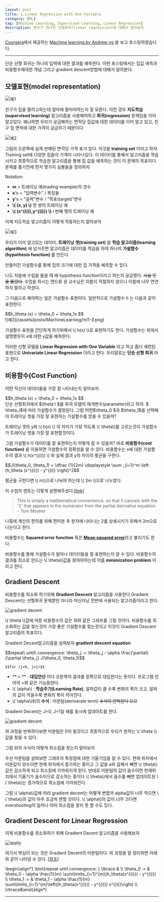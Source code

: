 ```yaml
---
layout: post
title: 1.Linear Regression with One Variable
category: [ML]
tag: [Machine Learning, Supervised Learning, Linear Regression]
description: 변수가 하나인 선형회귀(linear regression)에 대해서 알아보자
---
```


[Coursera](https://www.coursera.org/)에서 제공하는 [Machine learning by Andrew ng](https://www.coursera.org/learn/machine-learning/) 을 보고 포스팅하였습니다.

---

단순 선형 회귀는 하나의 입력에 대한 결과를 예측한다. 이번 포스팅에서는 집값 에측과 비용함수에대한 개념 그리고 gradient descent방법에 대해서 알아본다.

## 모델표현(model representation)

![예1](/assets/posts/MachineLearning/ml1-0.png)

친구가 집을 팔려고하는데 얼마에 팔아야하는지 잘 모른다. 이런 경우 **지도학습(supervised learning)** 알고리즘을 사용해야하고 **회귀(regression)** 문제임을 이미 알고있다. 왜냐하면 우리가 궁금해하는 면적당 집값에 대한 데이터를 이미 알고 있고, 친구 집 면적에 대한 가격이 궁금하기 때문이다.

![예2](/assets/posts/MachineLearning/ml1-1.png)

그림의 오른쪽에 실제 판매된 면적당 가격 표가 있다. 이것을 **training set** 이라고 하자. Training set에 다양한 집들의 가격이 나타나있다. 이 데이터를 통해서 알고리즘을 학습시키고 최종적으로 학습한 알고리즘을 통해 집 값을 예측하는 것이 이 문제의 목표이다. 문제를 풀기전에 먼저 몇가지 심볼들을 정의하자

Notation:

  - **m** = 트레이닝 예(trading example)의 갯수
  - **x**'s = "입력변수" / 특징들
  - **y**'s = "출력"변수 / "목표(target)"변수
  - **\\( (x, y) \\)** 한 쌍의 트레이닝 예
  - **\\( (x^{(i)},y^{(i)}) \\)** i 번째 행의 트레이닝 예


이제 지도학습 알고리즘이 어떻게 작동하는지 알아보자

![예3](/assets/posts/MachineLearning/ml1-2.png)

우리가 이미 알고있는 데이터, **트레이닝 셋(training set)** 을 **학습 알고리즘(learning algorithm)** 에 넘거주면 알고리즘은 데이터를 학습을 하여 하나의 **가설함수(hypothesis function)** 를 만든다.

만들어진 가설함수를 통해 집의 크기에 대한 집 가격을 예측할 수 있다.

나도 처음에 수업을 들을 때 왜 hypothesis function이라고 하는지 궁금했다. ~~사실 뜻을 몰랐다.~~ 수업을 하시는 엔드류 응 교수님은 이름이 적절하지 않으니 이름에 너무 연연하지 말라고 하셨다.

그 다음으로 해야하는 일은 가설함수 표현이다. 일반적으로 가설함수 *h* 는 다음과 같이 표현한다.

<script type="text/javascript"
  src="https://cdn.mathjax.org/mathjax/latest/MathJax.js?config=TeX-AMS-MML_HTMLorMML">
</script>

<div>
$$h_\theta (x) = \theta_0 + \theta_1x $$
</div>
![예3](/assets/posts/MachineLearning/ml1-3.png)

가설함수 표현을 간단하게 하기위해서 \\(  h(x) \\)로 표현하기도 한다. 가설함수는 위에서 설명했듯이 x에 대한 y값을 예측한다.

이러한 선형 모델을 **Linear Regression with One Variable** 라고 하고 좀더 세련된 표현으로 **Univariate Linear Regression** 이라고 한다. 우리말로는 **단순 선형 회귀** 라고 한다.

## 비용함수(Cost Function)
어떤 직선이 데이터들을 가장 잘 나타내는지 알아보자.

<div>
$$h_\theta (x) = \theta_0 + \theta_1x $$
</div>

<div>
단순 선형회귀에서 $\theta'i $를 회귀 모델의 매개변수(parameter)라고 하자. $ \theta_i$에 따라 가설함수가 결정된다. 그럼 어떤$\theta_0 $과 $\theta_1$을 선택해야 트레이닝 셋을 가장 잘 표현하는 가설함수를 얻을 수 있을까?
</div>

트레이닝 셋의 y와 \\( h(x) \\) 의 차이가 가장 작도록 \\( \theta\\)를 고르는것이 가설함수가 트레이닝 셋을 가장 잘 표현할것이다.

그럼 가설함수가 데이터를 잘 표현하는지 어떻게 알 수 있을까? 바로 **비용함수(cost function)** 을 이용하면 가설함수의 정확성을 알 수 있다. 비용함수는 x에 대한 가설함수의 결과 \\( h(x^{(i)}) \\) 와 실제 결과 y의 차이의 평균을 구한다.

<div>
$$J(\theta_0, \theta_1) = \dfrac {1}{2m} \displaystyle \sum _{i=1}^m \left (h_\theta (x^{(i)}) - y^{(i)} \right)^2$$
</div>

평균을 구한다면 \\( m\\)으로 나눠야 하는데 \\( 2m \\)으로 나누었다.

이 수업의 멘토는 이렇게 설명해주셨다.[[link]](https://www.coursera.org/learn/machine-learning/module/tN10A/discussions/q0eGGq3nEeWF6gpqp4BTmQ)
> This is simply a mathematical convenience, so that it cancels with the '2' that appears in the numerator from the partial derivative equation. - Tom Mosher

나중에 계산의 편의를 위해 편미분 후 분자에 나타나는 2를 상쇄시키기 위해서 2m으로 나눈다고 한다.

비용함수는 **Squared error function** 혹은 [**Mean squared error**](https://en.wikipedia.org/wiki/Mean_squared_error)라고 불리기도 한다.

비용함수를 통해 가설함수가 얼마나 데이터들을 잘 표현하는지 알 수 있다. 비용함수의 결과를 최소로 만드는 \\( \theta\\)값을 찾아야하는데 이를 **minimization problem** 이라고 한다.

## Gradient Descent
비용함수를 최소화 하기위해 **Gradient Descent** 알고리즘을 사용한다 Gradient Descent는 선형회귀 문제뿐만 아니라 머신러닝 전반에 사용되는 알고리즘이라고 한다.

![gradient decent](/assets/posts/MachineLearning/ml1-4.png)

\\( \theta \\)값에 따른 비용함수의 값은 위와 같은 그래프를 그릴 것이다. 비용함수를 최소화하는 값을 찾는것이 가장 좋은 가설함수를 찾는것이고 이것이 Gradient Descent알고리즘의 목표이다.

Gradient Decent알고리즘을 살펴보자
**gradient descent equation**

<div>
$$repeat\ until\ convergence:
	\theta_j := \theta_j - \alpha \frac{\partial}	{\partial \theta_j} J(\theta_0, \theta_1)$$

	$$for (j=0, j=1)$$
</div>

  - **:= ** : **대입연산** 이다 오른쪽의 결과를 왼쪽으로 대입한다는 뜻이다. 프로그램 언어의 =와 같은 기능을한다.
  - \\( \alpha\\) : **학습주기(Learning Rate)**, 알파값이 클 수록 변화의 폭이 크고, 알파의 값이 작을수록 변화의 폭이 작아진다.
  - \\( \alpha\\)뒤의 **수식** : 미분텀(derivarate term) ~~수식이 안먹힌다 으으~~

Gradient Decent는 J=0, J=1일 때를 동시에 업데이트를 한다.

![gradient decent](/assets/posts/MachineLearning/ml1-5.png)

 위 과정을 반복하다보면 미분텀은 0이 될것이고 최종적으로 우리가 원하는 \\( \theta \\)값을 찾을 수 있다.

 그럼 위의 수식이 어떻게 최소점을 찾는지 알아보자

 우선 미분텀을 살펴보면 그래프의 특정점에 대한 기울기임을 알 수 있다. 현재 위치에서 미분값이 양수이면 현제 위치에서 증가하는 중이고 그 값을 a와 곱해서 빼면 \\( \theta\\)값은 감소하게 되고 최소점에 가까워지게 된다.
 반대로 미분텀의 값이 음수이면 현재위치에서 기울기가 음수이므로 감소하는 중이다 \\( \theta\\)에서 음수를 빼면 업데이트된 \\( \theta\\)는 증가하므로 최소점에 가까워진다.

 그럼 \\( \alpha\\)값에 따라 gradient decent는 어떻게 변할까 alpha값이 너무 작으면 \\( \theta\\)의 값이 아주 조금씩 변할 것이다. \\( \alpha\\)의 값이 너무 크다면 overshooting이 일어나 아마 최소점을 찾지 못 할 수도 있다.


## Gradient Descent for Linear Regression


이제 비용함수를 최소화하기 위해 Gradient Decent 알고리즘을 사용해보자

![apply](/assets/posts/MachineLearning/ml1-6.png)

여기서 핵심이 되는 것은 Gradient Decent의 미분텀이다. 위 과정을 잘 정리하면 아래와 같이 나타낼 수 있다. [[참조]](http://math.stackexchange.com/questions/70728/partial-derivative-in-gradient-descent-for-two-variables/189792#189792)

<div>
\begin{align*} \text{repeat until convergence: } \lbrace & \\ \theta_0 := & \theta_0 - \alpha \frac{1}{m} \sum\limits_{i=1}^{m}(h_\theta(x^{(i)}) - y^{(i)}) \\ \theta_1 := & \theta_1 - \alpha \frac{1}{m} \sum\limits_{i=1}^{m}\left((h_\theta(x^{(i)}) - y^{(i)}) x^{(i)}\right) \\ \rbrace&\end{align*}
</div>

---
